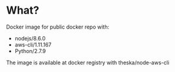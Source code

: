 # What?

Docker image for public docker repo with:
 - nodejs/8.6.0
 - aws-cli/1.11.167
 - Python/2.7.9

The image is available at docker registry with theska/node-aws-cli
